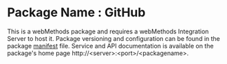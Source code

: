 # Package Name : GitHub
This is a webMethods package and requires a webMethods Integration Server to host it. Package versioning and configuration can be found in the package [manifest](./GitHub/manifest.v3) file. Service and API documentation is available on the package's home page http://&lt;server&gt;:&lt;port&gt;/&lt;packagename>.
